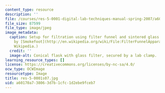 ```yaml
---
content_type: resource
description: ''
file: /courses/res-5-0001-digital-lab-techniques-manual-spring-2007/a60170a738063d7b1cfc1d2ebe9fceb7_res-5-0001s07.jpg
file_size: 87599
file_type: image/jpeg
image_metadata:
  caption: Setup for filtration using filter funnel and sintered glass filter. (Image
    by [Smokefoot](http://en.wikipedia.org/wiki/File:FilterFunnelApparatus.png) on
    Wikipedia.)
  credit: ''
  image-alt: Conical flask with glass filter, secured by a lab clamp.
learning_resource_types: []
license: https://creativecommons.org/licenses/by-nc-sa/4.0/
ocw_type: OCWImage
resourcetype: Image
title: res-5-0001s07.jpg
uid: a60170a7-3806-3d7b-1cfc-1d2ebe9fceb7
---
```

